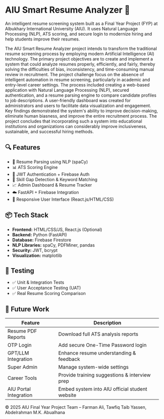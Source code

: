 # AIU Smart Resume Analyzer 🎯

An intelligent resume screening system built as a Final Year Project (FYP) at Albukhary International University (AIU). It uses Natural Language Processing (NLP), ATS scoring, and secure login to modernize hiring and help students improve their resumes.

The AIU Smart Resume Analyzer project intends to transform the traditional
resume screening process by employing modern Artificial Intelligence (AI)
technology. The primary project objectives are to create and implement a system that
could analyze resumes properly, efficiently, and fairly, thereby solving the difficulties
of bias, inconsistency, and time-consuming manual review in recruitment. The project
challenge focus on the absence of intelligent automation in resume screening,
particularly in academic and entry-level career settings. The process included creating
a web-based application with Natural Language Processing (NLP), secured
authentication, and a resume parsing engine to compare candidate profiles to job
descriptions. A user-friendly dashboard was created for administrators and users to
facilitate data visualization and engagement. Key findings demonstrated the system's
ability to improve decision-making, eliminate human biasness, and improve the entire
recruitment process. The project concludes that incorporating such a system into
educational institutions and organizations can considerably improve inclusiveness,
sustainable, and successful hiring methods.

## 🔍 Features

- 📄 Resume Parsing using NLP (spaCy)
- 📊 ATS Scoring Engine
- 🔐 JWT Authentication + Firebase Auth
- 🧠 Skill Gap Detection & Keyword Matching
- 📈 Admin Dashboard & Resume Tracker
- ☁️ FastAPI + Firebase Integration
- 📱 Responsive User Interface (React.js/HTML/CSS)

## 📦 Tech Stack

- **Frontend:** HTML/CSS/JS, React.js (Optional)
- **Backend:** Python (FastAPI)
- **Database:** Firebase Firestore
- **NLP Libraries:** spaCy, PDFMiner, pandas
- **Security:** JWT, bcrypt
- **Visualization:** matplotlib

## 🧪 Testing

- ✅ Unit & Integration Tests
- ✅ User Acceptance Testing (UAT)
- ✅ Real Resume Scoring Comparison

## 🚀 Future Work

| Feature                   | Description                                                                 |
|--------------------------|-----------------------------------------------------------------------------|
| Resume PDF Reports       | Download full ATS analysis reports                                          |
| OTP Login                | Add secure One-Time Password login                                          |
| GPT/LLM Integration      | Enhance resume understanding & feedback                                     |
| Super Admin              | Manage system-wide settings                                                 |
| Career Tools             | Provide training suggestions & interview prep                               |
| AIU Portal Integration   | Embed system into AIU official student website                              |

© 2025 AIU Final Year Project Team – Farman Ali, Tawfiq Taib Yassen, Abdelrahman M.K. Abualhana
